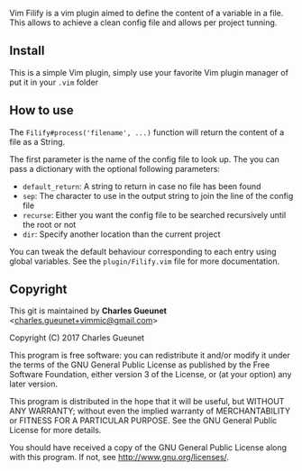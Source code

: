 Vim Filify is a vim plugin aimed to define the content of a variable in a file.
This allows to achieve a clean config file and allows per project tunning.

__Install__
-----------

This is a simple Vim plugin, simply use your favorite Vim plugin manager of put
it in your `.vim` folder


__How to use__
--------------

The `Filify#process('filename', ...)` function will return the content of a file
as a String.

The first parameter is the name of the config file to look up.
The you can pass a dictionary with the optional following parameters:

* `default_return`: A string to return in case no file has been found
* `sep`: The character to use in the output string to join the line of the config file
* `recurse`: Either you want the config file to be searched recursively until the root or not
* `dir`: Specify another location than the current project

You can tweak the default behaviour corresponding to each entry using global variables.
See the `plugin/Filify.vim` file for more documentation.


__Copyright__
-------------

This git is maintained by **Charles Gueunet** \<charles.gueunet+vimmic@gmail.com\>

Copyright (C) 2017 Charles Gueunet

This program is free software: you can redistribute it and/or modify
it under the terms of the GNU General Public License as published by
the Free Software Foundation, either version 3 of the License, or
(at your option) any later version.

This program is distributed in the hope that it will be useful,
but WITHOUT ANY WARRANTY; without even the implied warranty of
MERCHANTABILITY or FITNESS FOR A PARTICULAR PURPOSE.  See the
GNU General Public License for more details.

You should have received a copy of the GNU General Public License
along with this program.  If not, see <http://www.gnu.org/licenses/>.
